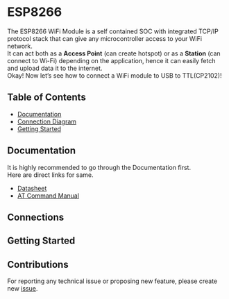 # ESP8266
The ESP8266 WiFi Module is a self contained SOC with integrated TCP/IP protocol stack that can give any microcontroller access to your WiFi network. <br>
It can act both as a **Access Point** (can create hotspot) or as a **Station** (can connect to Wi-Fi) depending on the application, hence it can easily fetch and upload data it to the internet.<br>
Okay! Now let’s see how to connect a WiFi module to USB to TTL(CP2102)!
## Table of Contents
* [Documentation](README.md#documentation)
* [Connection Diagram](README.md#connections)
* [Getting Started](README.md#getting-started)
## Documentation
It is highly recommended to go through the Documentation first.<br>
Here are direct links for same.<br>
* [Datasheet](https://www.google.com/url?sa=t&rct=j&q=&esrc=s&source=web&cd=&cad=rja&uact=8&ved=2ahUKEwj844jAvqT3AhUKzjgGHVf2DW4QFnoECAQQAQ&url=https%3A%2F%2Fdocs.ai-thinker.com%2F_media%2Fesp8266%2Fdocs%2Fesp-07s_product_specification_en.pdf&usg=AOvVaw3k-zfaEmobvifaX6MvxyKy) 
* [AT Command Manual](https://www.google.com/url?sa=t&rct=j&q=&esrc=s&source=web&cd=&cad=rja&uact=8&ved=2ahUKEwjsvZubv6T3AhVFR2wGHWzAAN0QFnoECAUQAQ&url=https%3A%2F%2Fwww.espressif.com%2Fsites%2Fdefault%2Ffiles%2F4a-esp8266_at_instruction_set_en_v1.5.4_0.pdf&usg=AOvVaw20lkJ-AqYpSMMLgdBZt-2R)

## Connections

## Getting Started
## Contributions
For reporting any technical issue or proposing new feature, please create new [issue](https://docs.github.com/en/issues/tracking-your-work-with-issues/creating-an-issue).



